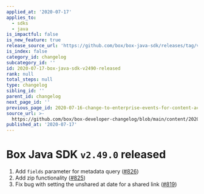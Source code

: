 ```yaml
---
applied_at: '2020-07-17'
applies_to:
  - sdks
  - java
is_impactful: false
is_new_feature: true
release_source_url: 'https://github.com/box/box-java-sdk/releases/tag/v2.49.0'
is_index: false
category_id: changelog
subcategory_id: ''
id: 2020-07-17-box-java-sdk-v2490-released
rank: null
total_steps: null
type: changelog
sibling_id: ''
parent_id: changelog
next_page_id: ''
previous_page_id: 2020-07-16-change-to-enterprise-events-for-content-access
source_url: >-
  https://github.com/box/box-developer-changelog/blob/main/content/2020/07-17-box-java-sdk-v2490-released.md
published_at: '2020-07-17'
---
```

# Box Java SDK `v2.49.0` released

1. Add `fields` parameter for metadata query ([#826][1])
2. Add zip functionality ([#825][2])
3. Fix bug with setting the unshared at date for a shared link ([#819][3])

[1]: https://github.com/box/box-java-sdk/issues/826

[2]: https://github.com/box/box-java-sdk/issues/825

[3]: https://github.com/box/box-java-sdk/issues/819
